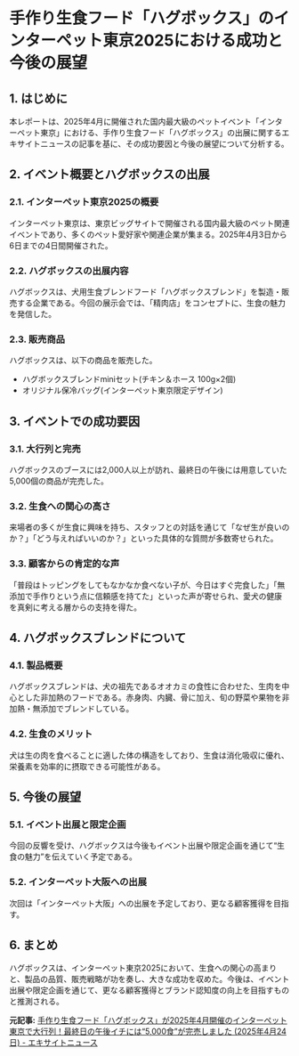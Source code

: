 # 手作り生食フード「ハグボックス」のインターペット東京2025における成功と今後の展望

## 1. はじめに

本レポートは、2025年4月に開催された国内最大級のペットイベント「インターペット東京」における、手作り生食フード「ハグボックス」の出展に関するエキサイトニュースの記事を基に、その成功要因と今後の展望について分析する。

## 2. イベント概要とハグボックスの出展

### 2.1. インターペット東京2025の概要

インターペット東京は、東京ビッグサイトで開催される国内最大級のペット関連イベントであり、多くのペット愛好家や関連企業が集まる。2025年4月3日から6日までの4日間開催された。

### 2.2. ハグボックスの出展内容

ハグボックスは、犬用生食ブレンドフード「ハグボックスブレンド」を製造・販売する企業である。今回の展示会では、「精肉店」をコンセプトに、生食の魅力を発信した。

### 2.3. 販売商品

ハグボックスは、以下の商品を販売した。

* ハグボックスブレンドminiセット(チキン＆ホース 100g×2個)
* オリジナル保冷バッグ(インターペット東京限定デザイン)

## 3. イベントでの成功要因

### 3.1. 大行列と完売

ハグボックスのブースには2,000人以上が訪れ、最終日の午後には用意していた5,000個の商品が完売した。

### 3.2. 生食への関心の高さ

来場者の多くが生食に興味を持ち、スタッフとの対話を通じて「なぜ生が良いのか？」「どう与えればいいのか？」といった具体的な質問が多数寄せられた。

### 3.3. 顧客からの肯定的な声

「普段はトッピングをしてもなかなか食べない子が、今日はすぐ完食した」「無添加で手作りという点に信頼感を持てた」といった声が寄せられ、愛犬の健康を真剣に考える層からの支持を得た。

## 4. ハグボックスブレンドについて

### 4.1. 製品概要

ハグボックスブレンドは、犬の祖先であるオオカミの食性に合わせた、生肉を中心とした非加熱のフードである。赤身肉、内臓、骨に加え、旬の野菜や果物を非加熱・無添加でブレンドしている。

### 4.2. 生食のメリット

犬は生の肉を食べることに適した体の構造をしており、生食は消化吸収に優れ、栄養素を効率的に摂取できる可能性がある。

## 5. 今後の展望

### 5.1. イベント出展と限定企画

今回の反響を受け、ハグボックスは今後もイベント出展や限定企画を通じて“生食の魅力”を伝えていく予定である。

### 5.2. インターペット大阪への出展

次回は「インターペット大阪」への出展を予定しており、更なる顧客獲得を目指す。

## 6. まとめ

ハグボックスは、インターペット東京2025において、生食への関心の高まりと、製品の品質、販売戦略が功を奏し、大きな成功を収めた。今後は、イベント出展や限定企画を通じて、更なる顧客獲得とブランド認知度の向上を目指すものと推測される。



**元記事:** [手作り生食フード「ハグボックス」が2025年4月開催のインターペット東京で大行列！最終日の午後イチには“5,000食”が完売しました (2025年4月24日) - エキサイトニュース](https://www.excite.co.jp/news/article/Atpress_434391/)